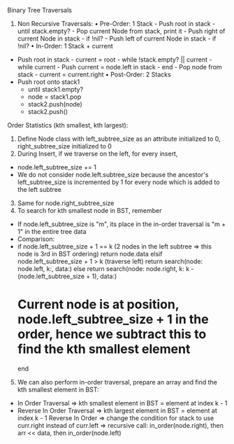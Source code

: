 Binary Tree Traversals

1. Non Recursive Traversals:
   • Pre-Order: 1 Stack - Push root in stack - until stack.empty? - Pop current Node from stack, print it - Push right of current Node in stack - if !nil? - Push left of current Node in stack - if !nil?
   • In-Order: 1 Stack + current

- Push root in stack - current = root - while !stack.empty? || current - while current - Push current = node.left in stack - end - Pop node from stack - current = current.right
  • Post-Order: 2 Stacks
- Push root onto stack1
  - until stack1.empty?
  - node = stack1.pop
  - stack2.push(node)
  - stack2.push()

Order Statistics (kth smallest, kth largest):

1. Define Node class with left_subtree_size as an attribute initialized to 0, right_subtree_size initialized to 0
2. During Insert, if we traverse on the left, for every insert,

- node.left_subtree_size += 1
- We do not consider node.left.subtree_size because the ancestor's left_subtree_size is incremented by 1 for every node which is added to the left subtree

3. Same for node.right_subtree_size
4. To search for kth smallest node in BST, remember

- If node.left_subtree_size is "m", its place in the in-order traversal is "m + 1" in the entire tree data
- Comparison:
- if node.left_subtree_size + 1 == k (2 nodes in the left subtree => this node is 3rd in BST ordering)
  return node.data
  elsif node.left_subtree_size + 1 > k (traverse left)
  return search(node: node.left, k:, data:)
  else
  return search(node: node.right, k: k - (node.left_subtree_size + 1), data:)
  # Current node is at position, node.left_subtree_size + 1 in the order, hence we subtract this to find the kth smallest element
  end

5. We can also perform in-order traversal, prepare an array and find the kth smallest element in BST:

- In Order Traversal => kth smallest element in BST = element at index k - 1
- Reverse In Order Traversal => kth largest element in BST = element at index k - 1
  Reverse In Order
  => change the condition for stack to use curr.right instead of curr.left
  => recursive call: in_order(node.right), then arr << data, then in_order(node.left)
